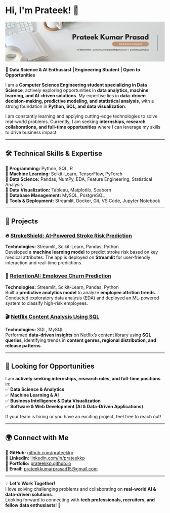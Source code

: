 # **Hi, I'm Prateek! 👋**  

![Profile Banner](visuals/Banner.png)  

🎯 **Data Science & AI Enthusiast | Engineering Student | Open to Opportunities**  

I am a **Computer Science Engineering student specializing in Data Science**, actively exploring opportunities in **data analytics, machine learning, and AI-driven solutions**. My expertise lies in **data-driven decision-making, predictive modeling, and statistical analysis**, with a strong foundation in **Python, SQL, and data visualization**.  

I am constantly learning and applying cutting-edge technologies to solve real-world problems. Currently, I am seeking **internships, research collaborations, and full-time opportunities** where I can leverage my skills to drive business impact.  

---

## 🛠 **Technical Skills & Expertise**  

🔹 **Programming:** Python, SQL, R  
🔹 **Machine Learning:** Scikit-Learn, TensorFlow, PyTorch  
🔹 **Data Science:** Pandas, NumPy, EDA, Feature Engineering, Statistical Analysis  
🔹 **Data Visualization:** Tableau, Matplotlib, Seaborn  
🔹 **Database Management:** MySQL, PostgreSQL  
🔹 **Tools & Deployment:** Streamlit, Docker, Git, VS Code, Jupyter Notebook  

---

## 📂 **Projects**  

### 🔥 [StrokeShield: AI-Powered Stroke Risk Prediction](https://github.com/Prateekkp/StrokeShield.git)  
**Technologies:** Streamlit, Scikit-Learn, Pandas, Python  
Developed a **machine learning model** to predict stroke risk based on key medical attributes. The app is deployed on **Streamlit** for user-friendly interaction and real-time predictions.  

### 🎯 [RetentionAI: Employee Churn Prediction](https://github.com/prateekkp/RetentionAI)  
**Technologies:** Streamlit, Scikit-Learn, Pandas, Python  
Built a **predictive analytics model** to analyze **employee attrition trends**. Conducted exploratory data analysis (EDA) and deployed an ML-powered system to classify high-risk employees.  

### 🎬 [Netflix Content Analysis Using SQL](https://github.com/prateekkp/Netflix-Content-Analysis)  
**Technologies:** SQL, MySQL  
Performed **data-driven insights** on Netflix’s content library using **SQL queries**, identifying trends in **content genres, regional distribution, and release patterns**.  

---

## 💼 **Looking for Opportunities**  

I am **actively seeking internships, research roles, and full-time positions** in:  
✅ **Data Science & Analytics**  
✅ **Machine Learning & AI**  
✅ **Business Intelligence & Data Visualization**  
✅ **Software & Web Development (AI & Data-Driven Applications)**  

If your team is hiring or you have an exciting project, feel free to reach out!  

---

## 🌍 **Connect with Me**  

📌 **GitHub:** [github.com/prateekkp](https://github.com/prateekkp)  
📌 **LinkedIn:** [linkedin.com/in/prateekkp](https://www.linkedin.com/in/prateekkp/)  
📌 **Portfolio:** [prateekkp.github.io](https://prateekkp.github.io/)  
📌 **Email:** prateekkumarprasad15@gmail.com  

---

💡 **Let's Work Together!**  
I love solving challenging problems and collaborating on **real-world AI & data-driven solutions**.  
Looking forward to connecting with **tech professionals, recruiters, and fellow data enthusiasts**! 🚀  
